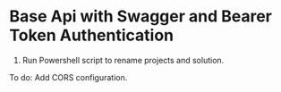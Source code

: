 # Base Api with Swagger and Bearer Token Authentication

1. Run Powershell script to rename projects and solution.

To do: Add CORS configuration.
